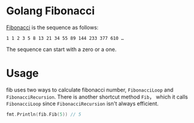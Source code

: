 # Golang Fibonacci

[Fibonacci](http://en.wikipedia.org/wiki/Fibonacci_number) is the sequence as follows:

```
1 1 2 3 5 8 13 21 34 55 89 144 233 377 610 …
```

The sequence can start with a zero or a one.

# Usage

fib uses two ways to calculate fibonacci number, `FibonacciLoop` and `FibonacciRecursion`. There is another shortcut method `Fib`， which it calls `FibonacciLoop` since `FibonacciRecursion` isn't always efficient.

```go
fmt.Println(fib.Fib(5)) // 5
```
